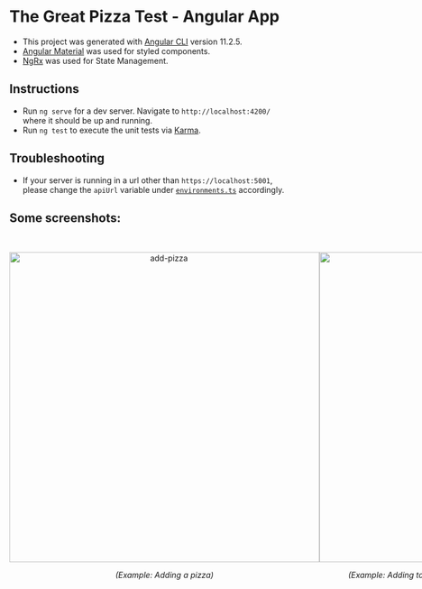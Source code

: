 # The Great Pizza Test - Angular App

- This project was generated with [Angular CLI](https://github.com/angular/angular-cli) version 11.2.5.
- [Angular Material](https://material.angular.io) was used for styled components.
- [NgRx](https://ngrx.io) was used for State Management.

## Instructions

- Run `ng serve` for a dev server. Navigate to `http://localhost:4200/` where it should be up and running.
- Run `ng test` to execute the unit tests via [Karma](https://karma-runner.github.io).

## Troubleshooting

- If your server is running in a url other than `https://localhost:5001`, please change the `apiUrl` variable under [`environments.ts`](./src/environments/environment.ts) accordingly.

## Some screenshots:

<br>
<div style="display:flex; justify-content: space-around;">
<div>
<p align="center">
<img src="https://media.giphy.com/media/dIf1o8cvWJAU1Enws1/giphy.gif" alt="add-pizza" width="550">
</p>
<p align="center">
<i>(Example: Adding a pizza)</i>
</p>
</div>

<div>
<p align="center">
<img src="https://media.giphy.com/media/KcCFIDNCkYn4L4t5o7/giphy.gif" alt="add-topping" width="550">
</p>
<p align="center">
<i>(Example: Adding toppings on pizzas, by using existent ingredients)</i>
</p>
</div>
</div>

